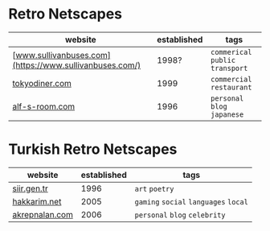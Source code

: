 # Retro Netscapes

| website | established | tags |
|---|---|---|
|[www.sullivanbuses.com](https://www.sullivanbuses.com/)| 1998? | `commerical` `public transport` | 
|[tokyodiner.com](https://tokyodiner.com/)| 1999 | `commercial` `restaurant` | 
|[alf-s-room.com](https://alf-s-room.com/)| 1996 | `personal blog` `japanese` | 




# Turkish Retro Netscapes

| website | established | tags |
|---|---|---|
|[siir.gen.tr](https://siir.gen.tr)| 1996 | `art` `poetry` | 
|[hakkarim.net](https://hakkarim.net)| 2005 | `gaming` `social` `languages` `local` | 
|[akrepnalan.com](http://akrepnalan.com)| 2006 | `personal` `blog` `celebrity` | 
